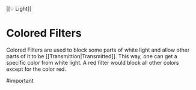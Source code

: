 [[💡 Light]]
# Colored Filters
Colored Filters are used to block some parts of white light and allow other parts of it to be [[Transmittion|Transmitted]]. This way, one can get a specific color from white light. A red filter would block all other colors except for the color red.

#important 